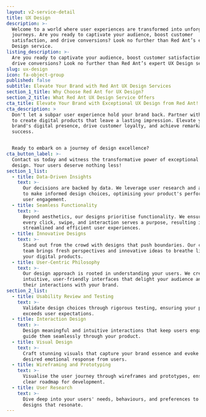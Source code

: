 ```yaml
---
layout: v2-service-detail
title: UX Design
description: >-
  Welcome to a world where user experiences are transformed into unforgettable
  journeys. Are you ready to captivate your audience, boost customer
  satisfaction, and drive conversions? Look no further than Red Ant’s expert UX
  Design service.
listing_description: >-
  Are you ready to captivate your audience, boost customer satisfaction, and
  drive conversions? Look no further than Red Ant’s expert UX Design service.
slug: ux-design
icon: fa-object-group
published: false
subtitle: Elevate Your Brand with Red Ant UX Design Services
section_1_title: Why Choose Red Ant for UX Design?
section_2_title: What Red Ant UX Design Service Offers
cta_title: Elevate Your Brand with Exceptional UX Design from Red Ant!
cta_description: >
  Don't let a subpar user experience hold your brand back. Partner with Red Ant
  to create digital products that leave a lasting impression. Elevate your
  brand's digital presence, drive customer loyalty, and achieve remarkable
  success.


  Ready to embark on a journey of design excellence?
cta_button_label: >-
  Contact us today and witness the transformative power of exceptional UX
  design. Your users deserve nothing less!
section_1_list:
  - title: Data-Driven Insights
    text: >-
      Our decisions are backed by data. We leverage user research and analytics
      to make informed design choices, optimising your product's performance and
      user engagement.
  - title: Seamless Functionality
    text: >-
      Beyond aesthetics, our designs prioritise functionality. We ensure that
      every click, swipe, and interaction serves a purpose, resulting in
      streamlined and efficient user experiences.
  - title: Innovative Designs
    text: >-
      Stand out from the crowd with designs that push boundaries. Our creative
      team brings fresh perspectives and innovative ideas to breathe life into
      your digital products.
  - title: User-Centric Philosophy
    text: >-
      Our design approach is rooted in understanding your users. We create
      intuitive, user-friendly interfaces that delight your audience and enhance
      their interactions with your brand.
section_2_list:
  - title: Usability Review and Testing
    text: >-
      Validate design choices through rigorous testing, ensuring your product
      exceeds user expectations.
  - title: Interaction Design
    text: >-
      Design meaningful and intuitive interactions that keep users engaged and
      guide them seamlessly through your product.
  - title: Visual Design
    text: >-
      Craft stunning visuals that capture your brand essence and evoke the
      desired emotional response from users.
  - title: Wireframing and Prototyping
    text: >-
      Visualise the user journey through wireframes and prototypes, ensuring a
      clear roadmap for development.
  - title: User Research
    text: >-
      Dive deep into your users' needs, behaviours, and preferences to create
      designs that resonate.
---
```












